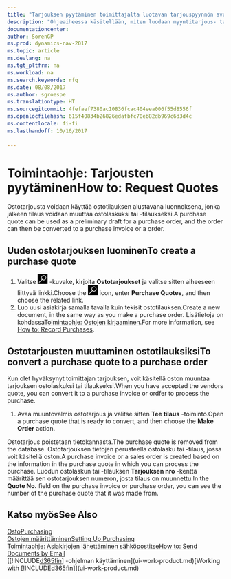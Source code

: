 ```yaml
---
title: "Tarjouksen pyytäminen toimittajalta luotavan tarjouspyynnön avulla"
description: "Ohjeaiheessa käsitellään, miten luodaan myyntitarjous- tai tarjouspyyntöasiakirja kirjaamaan asiakkaalle tehty tarjous tuotteiden myynnistä tietyin ehdoin."
documentationcenter: 
author: SorenGP
ms.prod: dynamics-nav-2017
ms.topic: article
ms.devlang: na
ms.tgt_pltfrm: na
ms.workload: na
ms.search.keywords: rfq
ms.date: 08/08/2017
ms.author: sgroespe
ms.translationtype: HT
ms.sourcegitcommit: 4fefaef7380ac10836fcac404eea006f55d8556f
ms.openlocfilehash: 615f40834b26826edafbfc70eb82db969c6d3d4c
ms.contentlocale: fi-fi
ms.lasthandoff: 10/16/2017

---
```

# <a name="how-to-request-quotes"></a><span data-ttu-id="1b64b-103">Toimintaohje: Tarjousten pyytäminen</span><span class="sxs-lookup"><span data-stu-id="1b64b-103">How to: Request Quotes</span></span>
<span data-ttu-id="1b64b-104">Ostotarjousta voidaan käyttää ostotilauksen alustavana luonnoksena, jonka jälkeen tilaus voidaan muuttaa ostolaskuksi tai -tilaukseksi.</span><span class="sxs-lookup"><span data-stu-id="1b64b-104">A purchase quote can be used as a preliminary draft for a purchase order, and the order can then be converted to a purchase invoice or a order.</span></span>


## <a name="to-create-a-purchase-quote"></a><span data-ttu-id="1b64b-105">Uuden ostotarjouksen luominen</span><span class="sxs-lookup"><span data-stu-id="1b64b-105">To create a purchase quote</span></span>
1. <span data-ttu-id="1b64b-106">Valitse ![Etsi sivu tai raportti](media/ui-search/search_small.png "Etsi sivu tai raportti -kuvake") -kuvake, kirjoita **Ostotarjoukset** ja valitse sitten aiheeseen liittyvä linkki.</span><span class="sxs-lookup"><span data-stu-id="1b64b-106">Choose the ![Search for Page or Report](media/ui-search/search_small.png "Search for Page or Report icon") icon, enter **Purchase Quotes**, and then choose the related link.</span></span>
2. <span data-ttu-id="1b64b-107">Luo uusi asiakirja samalla tavalla kuin tekisit ostotilauksen.</span><span class="sxs-lookup"><span data-stu-id="1b64b-107">Create a new document, in the same way as you make a purchase order.</span></span> <span data-ttu-id="1b64b-108">Lisätietoja on kohdassa[Toimintaohje: Ostojen kirjaaminen](purchasing-how-record-purchases.md).</span><span class="sxs-lookup"><span data-stu-id="1b64b-108">For more information, see [How to: Record Purchases](purchasing-how-record-purchases.md).</span></span>

## <a name="to-convert-a-purchase-quote-to-a-purchase-order"></a><span data-ttu-id="1b64b-109">Ostotarjousten muuttaminen ostotilauksiksi</span><span class="sxs-lookup"><span data-stu-id="1b64b-109">To convert a purchase quote to a purchase order</span></span>
<span data-ttu-id="1b64b-110">Kun olet hyväksynyt toimittajan tarjouksen, voit käsitellä oston muuntaa tarjouksen ostolaskuksi tai tilaukseksi.</span><span class="sxs-lookup"><span data-stu-id="1b64b-110">When you have accepted the vendors quote, you can convert it to a purchase invoice or ordfer to process the purchase.</span></span>

1. <span data-ttu-id="1b64b-111">Avaa muuntovalmis ostotarjous ja valitse sitten **Tee tilaus** -toiminto.</span><span class="sxs-lookup"><span data-stu-id="1b64b-111">Open a purchase quote that is ready to convert, and then choose the **Make Order** action.</span></span>

<span data-ttu-id="1b64b-112">Ostotarjous poistetaan tietokannasta.</span><span class="sxs-lookup"><span data-stu-id="1b64b-112">The purchase quote is removed from the database.</span></span> <span data-ttu-id="1b64b-113">Ostotarjouksen tietojen perusteella ostolasku tai -tilaus, jossa voit käsitellä oston.</span><span class="sxs-lookup"><span data-stu-id="1b64b-113">A purchase invoice or a sales order is created based on the information in the purchase quote in which you can process the purchase.</span></span> <span data-ttu-id="1b64b-114">Luodun ostolaskun tai -tilauksen **Tarjouksen nro** -kenttä määrittää sen ostotarjouksen numeron, josta tilaus on muunnettu.</span><span class="sxs-lookup"><span data-stu-id="1b64b-114">In the **Quote No.** field on the purchase invoice or purchase order, you can see the number of the purchase quote that it was made from.</span></span>

## <a name="see-also"></a><span data-ttu-id="1b64b-115">Katso myös</span><span class="sxs-lookup"><span data-stu-id="1b64b-115">See Also</span></span>
[<span data-ttu-id="1b64b-116">Osto</span><span class="sxs-lookup"><span data-stu-id="1b64b-116">Purchasing</span></span>](purchasing-manage-purchasing.md)  
[<span data-ttu-id="1b64b-117">Ostojen määrittäminen</span><span class="sxs-lookup"><span data-stu-id="1b64b-117">Setting Up Purchasing</span></span>](purchasing-setup-purchasing.md)  
[<span data-ttu-id="1b64b-118">Toimintaohje: Asiakirjojen lähettäminen sähköpostitse</span><span class="sxs-lookup"><span data-stu-id="1b64b-118">How to: Send Documents by Email</span></span>](ui-how-send-documents-email.md)  
<span data-ttu-id="1b64b-119">[[!INCLUDE[d365fin](includes/d365fin_md.md)] -ohjelman käyttäminen](ui-work-product.md)</span><span class="sxs-lookup"><span data-stu-id="1b64b-119">[Working with [!INCLUDE[d365fin](includes/d365fin_md.md)]](ui-work-product.md)</span></span>

